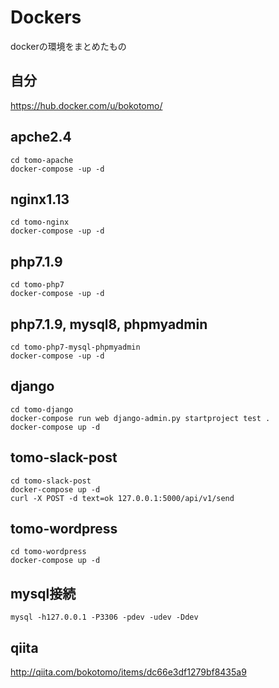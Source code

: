 # Dockers
dockerの環境をまとめたもの

## 自分
https://hub.docker.com/u/bokotomo/

## apche2.4
```
cd tomo-apache
docker-compose -up -d
```

## nginx1.13
```
cd tomo-nginx
docker-compose -up -d
```

## php7.1.9
```
cd tomo-php7
docker-compose -up -d
```

## php7.1.9, mysql8, phpmyadmin
```
cd tomo-php7-mysql-phpmyadmin
docker-compose -up -d
```

## django
```
cd tomo-django
docker-compose run web django-admin.py startproject test .
docker-compose up -d
```

## tomo-slack-post
```
cd tomo-slack-post
docker-compose up -d
curl -X POST -d text=ok 127.0.0.1:5000/api/v1/send
```

## tomo-wordpress
```
cd tomo-wordpress
docker-compose up -d
```

## mysql接続
```
mysql -h127.0.0.1 -P3306 -pdev -udev -Ddev
```

## qiita
http://qiita.com/bokotomo/items/dc66e3df1279bf8435a9



